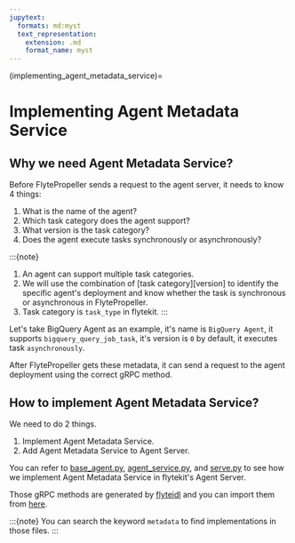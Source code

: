 ```yaml
---
jupytext:
  formats: md:myst
  text_representation:
    extension: .md
    format_name: myst
---
```


(implementing_agent_metadata_service)=
# Implementing Agent Metadata Service

## Why we need Agent Metadata Service?
Before FlytePropeller sends a request to the agent server, it needs to know 4 things:

1. What is the name of the agent?
2. Which task category does the agent support?
3. What version is the task category?
4. Does the agent execute tasks synchronously or asynchronously?

:::{note}
1. An agent can support multiple task categories.
2. We will use the combination of [task category][version] to identify the specific agent's deployment and know whether the task is synchronous or asynchronous in FlytePropeller.
3. Task category is `task_type` in flytekit.
:::

Let's take BigQuery Agent as an example, it's name is `BigQuery Agent`, it supports `bigquery_query_job_task`, it's version is `0` by default, it executes task `asynchronously`.

After FlytePropeller gets these metadata, it can send a request to the agent deployment using the correct gRPC method.


## How to implement Agent Metadata Service?
We need to do 2 things.

1. Implement Agent Metadata Service.
2. Add Agent Metadata Service to Agent Server.

You can refer to [base_agent.py](https://github.com/flyteorg/flytekit/blob/master/flytekit/extend/backend/base_agent.py), [agent_service.py](https://github.com/flyteorg/flytekit/blob/master/flytekit/extend/backend/agent_service.py), and [serve.py](https://github.com/flyteorg/flytekit/blob/master/flytekit/clis/sdk_in_container/serve.py) to see how we implement Agent Metadata Service in flytekit's Agent Server.

Those gRPC methods are generated by [flyteidl](https://github.com/flyteorg/flyte/blob/master/flyteidl/protos/flyteidl/service/agent.proto) and you can import them from [here](https://github.com/flyteorg/flyte/tree/master/flyteidl/gen).

:::{note}
You can search the keyword `metadata` to find implementations in those files.
:::
